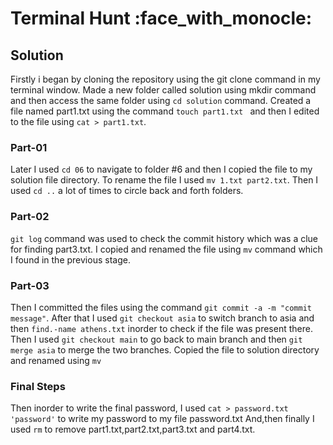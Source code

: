 # Terminal Hunt :face_with_monocle:  
## Solution 
Firstly i began by cloning the repository using the git clone command in my terminal window.
Made a new folder called solution using mkdir command and then access the same folder using ```cd solution``` command.
Created a file named part1.txt using the command ```touch part1.txt ``` and then I edited to the file using ```cat > part1.txt```.

### Part-01
Later I used ```cd 06``` to navigate to folder #6 and then I copied the file to my solution file directory.
To rename the file I used ```mv 1.txt part2.txt```.
Then I used ```cd ..``` a lot of times to circle back and forth folders.

### Part-02
```git log``` command was used to check the commit history which was a clue for finding part3.txt.
I copied and renamed the file using ```mv``` command which I found in the previous stage.

### Part-03
Then I committed the files using the command ```git commit -a -m "commit message"```.
After that I used ```git checkout asia``` to switch branch to asia and then ```find.-name athens.txt``` inorder to check if the file was present there.
Then I used ```git checkout main``` to go back to main branch and then ```git merge asia``` to merge the two branches.
Copied the file to solution directory and renamed using ```mv```

### Final Steps
Then inorder to write the final password, I used ```cat > password.txt 'password'``` to write my password to my file password.txt
And,then finally I used ```rm``` to remove part1.txt,part2.txt,part3.txt and part4.txt.






